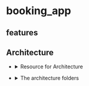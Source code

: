 # booking_app

## features

## Architecture

- <details><summary>Resource for Architecture </summary>
   - <a href="https://devmuaz.medium.com/flutter-clean-architecture-series-part-1-d2d4c2e75c47" > clean architecture article</a>
  
  -

<p>

</p>
</details>

- <details><summary>The architecture folders </summary>

<p>

</p>
</details>



